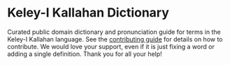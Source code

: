 
# Keley-I Kallahan Dictionary

Curated public domain dictionary and pronunciation guide for terms in the Keley-I Kallahan language. See the [contributing guide](https://github.com/drumworkteam/term/blob/make/.github/contributing.md) for details on how to contribute. We would love your support, even if it is just fixing a word or adding a single definition. Thank you for all your help!